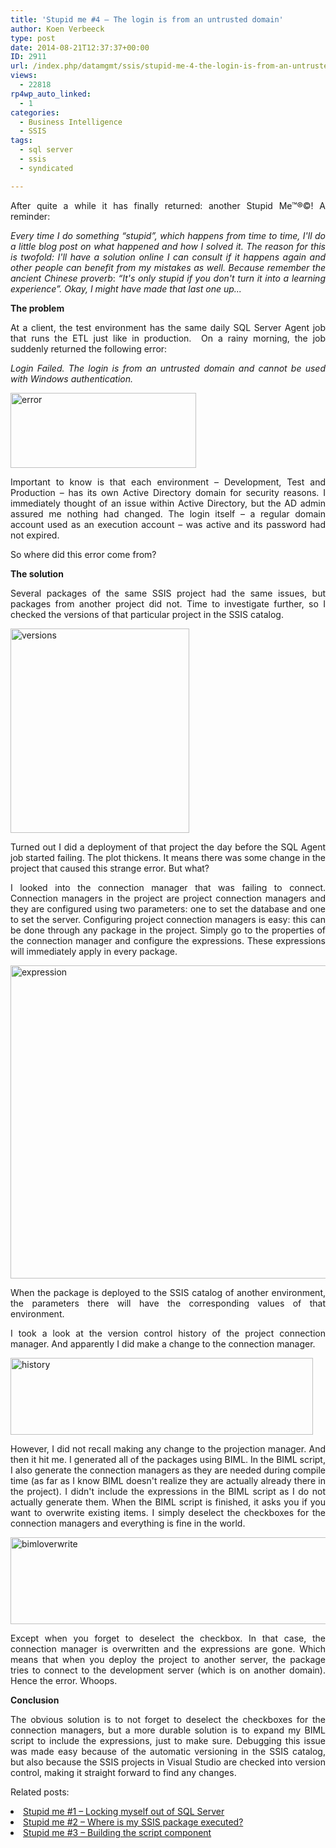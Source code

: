 ```yaml
---
title: 'Stupid me #4 – The login is from an untrusted domain'
author: Koen Verbeeck
type: post
date: 2014-08-21T12:37:37+00:00
ID: 2911
url: /index.php/datamgmt/ssis/stupid-me-4-the-login-is-from-an-untrusted-domain/
views:
  - 22818
rp4wp_auto_linked:
  - 1
categories:
  - Business Intelligence
  - SSIS
tags:
  - sql server
  - ssis
  - syndicated

---
```

<p style="text-align: justify">
  After quite a while it has finally returned: another Stupid Me™®©! A reminder:
</p>

<p style="text-align: justify">
  <em>Every time I do something “stupid”, which happens from time to time, I'll do a little blog post on what happened and how I solved it. The reason for this is twofold: I'll have a solution online I can consult if it happens again and other people can benefit from my mistakes as well. Because remember the ancient Chinese proverb</em>: <em>“It's only stupid if you don't turn it into a learning experience”. </em><em>Okay, I might have made that last one up...</em>
</p>

<p style="text-align: justify">
  <strong>The problem</strong>
</p>

<p style="text-align: justify">
  At a client, the test environment has the same daily SQL Server Agent job that runs the ETL just like in production.  On a rainy morning, the job suddenly returned the following error:
</p>

<p style="text-align: justify">
  <em>Login Failed. The login is from an untrusted domain and cannot be used with Windows authentication.</em>
</p>

<p style="text-align: justify">
  <a href="/wp-content/uploads/2014/08/error.png"><img class="alignnone size-full wp-image-2913" src="/wp-content/uploads/2014/08/error.png" alt="error" width="297" height="120" /></a>
</p>

<p style="text-align: justify">
  Important to know is that each environment – Development, Test and Production – has its own Active Directory domain for security reasons. I immediately thought of an issue within Active Directory, but the AD admin assured me nothing had changed. The login itself – a regular domain account used as an execution account – was active and its password had not expired.
</p>

<p style="text-align: justify">
  So where did this error come from?
</p>

<p style="text-align: justify">
  <strong>The solution</strong>
</p>

<p style="text-align: justify">
  Several packages of the same SSIS project had the same issues, but packages from another project did not. Time to investigate further, so I checked the versions of that particular project in the SSIS catalog.
</p>

<p style="text-align: justify">
  <a href="/wp-content/uploads/2014/08/versions.png"><img class="alignnone size-full wp-image-2916" src="/wp-content/uploads/2014/08/versions.png" alt="versions" width="286" height="327" srcset="/wp-content/uploads/2014/08/versions.png 286w, /wp-content/uploads/2014/08/versions-262x300.png 262w" sizes="(max-width: 286px) 100vw, 286px" /></a>
</p>

<p style="text-align: justify">
  Turned out I did a deployment of that project the day before the SQL Agent job started failing. The plot thickens. It means there was some change in the project that caused this strange error. But what?
</p>

<p style="text-align: justify">
  I looked into the connection manager that was failing to connect. Connection managers in the project are project connection managers and they are configured using two parameters: one to set the database and one to set the server. Configuring project connection managers is easy: this can be done through any package in the project. Simply go to the properties of the connection manager and configure the expressions. These expressions will immediately apply in every package.
</p>

<p style="text-align: justify">
  <a href="/wp-content/uploads/2014/08/expression.png"><img class="alignnone size-full wp-image-2914" src="/wp-content/uploads/2014/08/expression.png" alt="expression" width="568" height="501" srcset="/wp-content/uploads/2014/08/expression.png 568w, /wp-content/uploads/2014/08/expression-300x264.png 300w" sizes="(max-width: 568px) 100vw, 568px" /></a>
</p>

<p style="text-align: justify">
  When the package is deployed to the SSIS catalog of another environment, the parameters there will have the corresponding values of that environment.
</p>

<p style="text-align: justify">
  I took a look at the version control history of the project connection manager. And apparently I did make a change to the connection manager.
</p>

<p style="text-align: justify">
  <a href="/wp-content/uploads/2014/08/history.png"><img class="alignnone size-full wp-image-2915" src="/wp-content/uploads/2014/08/history.png" alt="history" width="484" height="123" srcset="/wp-content/uploads/2014/08/history.png 484w, /wp-content/uploads/2014/08/history-300x76.png 300w" sizes="(max-width: 484px) 100vw, 484px" /></a>
</p>

<p style="text-align: justify">
  However, I did not recall making any change to the projection manager. And then it hit me. I generated all of the packages using BIML. In the BIML script, I also generate the connection managers as they are needed during compile time (as far as I know BIML doesn't realize they are actually already there in the project). I didn't include the expressions in the BIML script as I do not actually generate them. When the BIML script is finished, it asks you if you want to overwrite existing items. I simply deselect the checkboxes for the connection managers and everything is fine in the world.
</p>

<p style="text-align: justify">
  <a href="/wp-content/uploads/2014/08/bimloverwrite.png"><img class="alignnone size-full wp-image-2917" src="/wp-content/uploads/2014/08/bimloverwrite.png" alt="bimloverwrite" width="652" height="139" srcset="/wp-content/uploads/2014/08/bimloverwrite.png 652w, /wp-content/uploads/2014/08/bimloverwrite-300x63.png 300w" sizes="(max-width: 652px) 100vw, 652px" /></a>
</p>

<p style="text-align: justify">
  Except when you forget to deselect the checkbox. In that case, the connection manager is overwritten and the expressions are gone. Which means that when you deploy the project to another server, the package tries to connect to the development server (which is on another domain). Hence the error. Whoops.
</p>

<p style="text-align: justify">
  <strong>Conclusion</strong>
</p>

<p style="text-align: justify">
  The obvious solution is to not forget to deselect the checkboxes for the connection managers, but a more durable solution is to expand my BIML script to include the expressions, just to make sure. Debugging this issue was made easy because of the automatic versioning in the SSIS catalog, but also because the SSIS projects in Visual Studio are checked into version control, making it straight forward to find any changes.
</p>

<p style="text-align: justify">
  Related posts:
</p>

<li style="text-align: justify">
  <a href="/index.php/datamgmt/dbprogramming/mssqlserver/stupid-me-1-locking-myself/">Stupid me #1 – Locking myself out of SQL Server</a>
</li>
<li style="text-align: justify">
  <a href="/index.php/datamgmt/dbprogramming/mssqlserver/stupid-me-2/">Stupid me #2 – Where is my SSIS package executed?</a>
</li>
<li style="text-align: justify">
  <a href="/index.php/datamgmt/ssis/stupid-me-3-building-the/">Stupid me #3 – Building the script component</a>
</li>